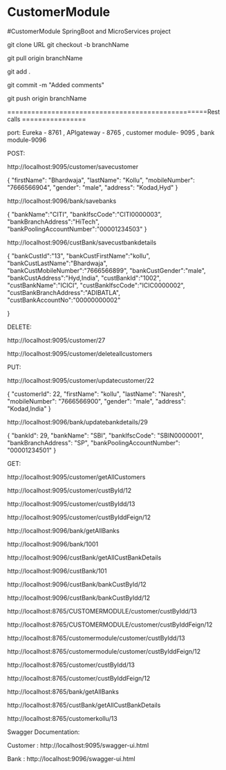 # CustomerModule
#CustomerModule SpringBoot and MicroServices project

git clone URL
git checkout -b branchName

git pull origin branchName

git add .

git commit -m "Added comments"

git push origin branchName

==================================================Rest calls ================

port: Eureka - 8761 , APIgateway - 8765 , customer module- 9095 , bank module-9096

POST:

http://localhost:9095/customer/savecustomer

  {
        "firstName": "Bhardwaja",
        "lastName": "Kollu",
        "mobileNumber": "7666566904",
        "gender": "male",
        "address": "Kodad,Hyd"
    }

http://localhost:9096/bank/savebanks

{
    "bankName":"CITI",
    "bankIfscCode":"CITI0000003",
    "bankBranchAddress":"HiTech",
    "bankPoolingAccountNumber":"00001234503"
}

http://localhost:9096/custBank/savecustbankdetails

{
    "bankCustId":"13",
    "bankCustFirstName":"kollu",
    "bankCustLastName":"Bhardwaja",
    "bankCustMobileNumber":"7666566899",
    "bankCustGender":"male",
    "bankCustAddress":"Hyd,India",
    "custBankId":"1002",
    "custBankName":"ICICI",
    "custBankIfscCode":"ICIC0000002",
    "custBankBranchAddress":"ADIBATLA",
    "custBankAccountNo":"00000000002"

}

DELETE:

http://localhost:9095/customer/27

http://localhost:9095/customer/deleteallcustomers


PUT:

http://localhost:9095/customer/updatecustomer/22

{
        "customerId": 22,
        "firstName": "kollu",
        "lastName": "Naresh",
        "mobileNumber": "7666566900",
        "gender": "male",
        "address": "Kodad,India"
 }
 
 http://localhost:9096/bank/updatebankdetails/29
 
 {
        "bankId": 29,
        "bankName": "SBI",
        "bankIfscCode": "SBIN0000001",
        "bankBranchAddress": "SP",
        "bankPoolingAccountNumber": "00001234501"
  }

GET:

http://localhost:9095/customer/getAllCustomers

http://localhost:9095/customer/custById/12

http://localhost:9095/customer/custByIdd/13

http://localhost:9095/customer/custByIddFeign/12

http://localhost:9096/bank/getAllBanks

http://localhost:9096/bank/1001

http://localhost:9096/custBank/getAllCustBankDetails

http://localhost:9096/custBank/101

http://localhost:9096/custBank/bankCustById/12

http://localhost:9096/custBank/bankCustByIdd/12

http://localhost:8765/CUSTOMERMODULE/customer/custByIdd/13

http://localhost:8765/CUSTOMERMODULE/customer/custByIddFeign/12

http://localhost:8765/customermodule/customer/custByIdd/13

http://localhost:8765/customermodule/customer/custByIddFeign/12

http://localhost:8765/customer/custByIdd/13

http://localhost:8765/customer/custByIddFeign/12

http://localhost:8765/bank/getAllBanks

http://localhost:8765/custBank/getAllCustBankDetails

http://localhost:8765/customerkollu/13

Swagger Documentation:

Customer : http://localhost:9095/swagger-ui.html

Bank : http://localhost:9096/swagger-ui.html







